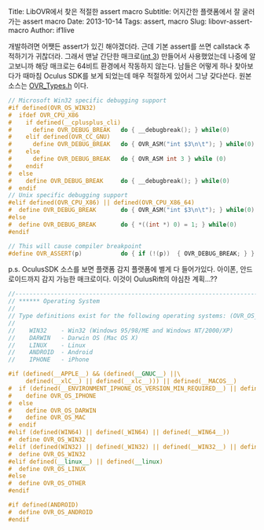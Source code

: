 Title: LibOVR에서 찾은 적절한 assert macro
Subtitle: 어지간한 플랫폼에서 잘 굴러가는 assert macro
Date: 2013-10-14
Tags: assert, macro
Slug: libovr-assert-macro
Author: if1live

개발하려면 어쨋든 assert가 있긴 해야겠더라. 근데 기본 assert를 쓰면 callstack 추적하기가 귀찮더라.
그래서 맨날 간단한 매크로([int 3](http://kblog.popekim.com/2011/06/assert-int-3.html)) 만들어서 사용했었는데 나중에 알고보니까 해당 매크로는 64비트 환경에서 작동하지 않는다.
남들은 어떻게 하나 찾아보다가 때마침 Oculus SDK를 보게 되었는데 매우 적절하게 있어서 그냥 갖다쓴다.
원본 소스는 [OVR_Types.h](https://github.com/if1live/LibOVR/blob/master/Src/Kernel/OVR_Types.h) 이다.

```cpp
// Microsoft Win32 specific debugging support
#if defined(OVR_OS_WIN32)
#  ifdef OVR_CPU_X86
#    if defined(__cplusplus_cli)
#      define OVR_DEBUG_BREAK   do { __debugbreak(); } while(0)
#    elif defined(OVR_CC_GNU)
#      define OVR_DEBUG_BREAK   do { OVR_ASM("int $3\n\t"); } while(0)
#    else
#      define OVR_DEBUG_BREAK   do { OVR_ASM int 3 } while (0)
#    endif
#  else
#    define OVR_DEBUG_BREAK     do { __debugbreak(); } while(0)
#  endif
// Unix specific debugging support
#elif defined(OVR_CPU_X86) || defined(OVR_CPU_X86_64)
#  define OVR_DEBUG_BREAK       do { OVR_ASM("int $3\n\t"); } while(0)
#else
#  define OVR_DEBUG_BREAK       do { *((int *) 0) = 1; } while(0)
#endif

// This will cause compiler breakpoint
#define OVR_ASSERT(p)           do { if (!(p))  { OVR_DEBUG_BREAK; } } while(0)
```

p.s. OculusSDK 소스를 보면 플랫폼 감지 플랫폼에 별게 다 들어가있다. 아이폰, 안드로이드까지 감지 가능한 매크로이다. 이것이 OulusRift의 야심찬 계획...??

```cpp
//-----------------------------------------------------------------------------------
// ****** Operating System
//
// Type definitions exist for the following operating systems: (OVR_OS_x)
//
//    WIN32    - Win32 (Windows 95/98/ME and Windows NT/2000/XP)
//    DARWIN   - Darwin OS (Mac OS X)
//    LINUX    - Linux
//    ANDROID  - Android
//    IPHONE   - iPhone

#if (defined(__APPLE__) && (defined(__GNUC__) ||\
     defined(__xlC__) || defined(__xlc__))) || defined(__MACOS__)
#  if (defined(__ENVIRONMENT_IPHONE_OS_VERSION_MIN_REQUIRED__) || defined(__IPHONE_OS_VERSION_MIN_REQUIRED))
#    define OVR_OS_IPHONE
#  else
#    define OVR_OS_DARWIN
#    define OVR_OS_MAC
#  endif
#elif (defined(WIN64) || defined(_WIN64) || defined(__WIN64__))
#  define OVR_OS_WIN32
#elif (defined(WIN32) || defined(_WIN32) || defined(__WIN32__) || defined(__NT__))
#  define OVR_OS_WIN32
#elif defined(__linux__) || defined(__linux)
#  define OVR_OS_LINUX
#else
#  define OVR_OS_OTHER
#endif

#if defined(ANDROID)
#  define OVR_OS_ANDROID
#endif
```

